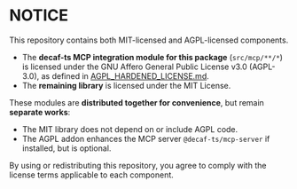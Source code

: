 # NOTICE

This repository contains both MIT-licensed and AGPL-licensed components.

- The **decaf-ts MCP integration module for this package** (`src/mcp/**/*`) is licensed under the
  GNU Affero General Public License v3.0 (AGPL-3.0), as defined in
  [AGPL_HARDENED_LICENSE.md](https://github.com/decaf-ts/mcp-server/blob/master/LICENSE.md).
- The **remaining library**  is licensed under the MIT License.

These modules are **distributed together for convenience**, but remain **separate works**:
- The MIT library does not depend on or include AGPL code.
- The AGPL addon enhances the MCP server `@decaf-ts/mcp-server` if installed, but is optional.

By using or redistributing this repository, you agree to comply with the license
terms applicable to each component.
